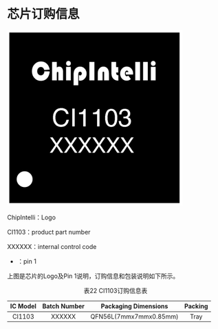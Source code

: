 # 芯片订购信息

![芯片封装外形图](img/CI1103芯片数据手册-27.png)

ChipIntelli：Logo

CI1103：product part number

XXXXXX：internal control code

* ：pin 1

上图是芯片的Logo及Pin 1说明，订购信息和包装说明如下所示。

<div align=center>表22 CI1103订购信息表</div>

<center>

IC Model | Batch Number | Packaging Dimensions | Packing
:--: | :--: | :--: | :--:
CI1103 | XXXXXX | QFN56L(7mmx7mmx0.85mm) | Tray

</center>
